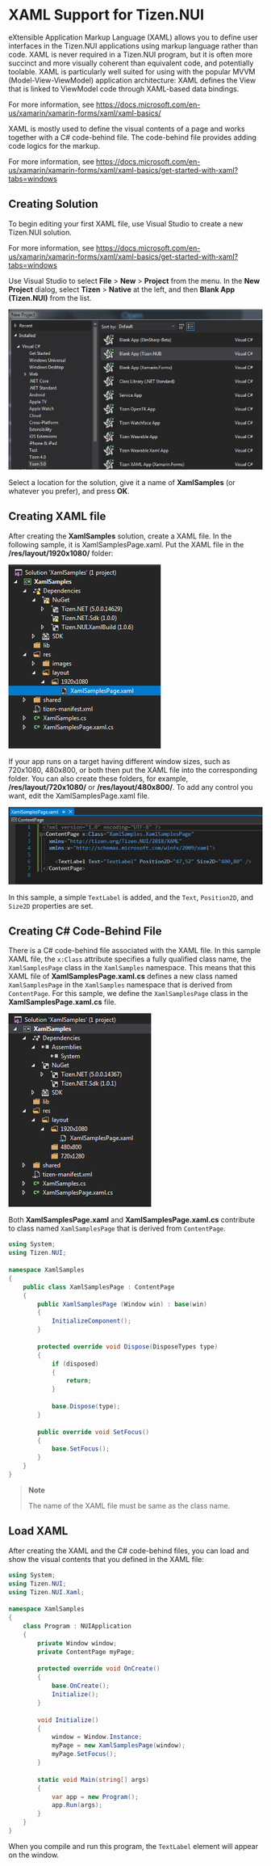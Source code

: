 # XAML Support for Tizen.NUI
eXtensible Application Markup Language (XAML) allows you to define user interfaces in the Tizen.NUI applications using markup language rather than code. XAML is never required in a Tizen.NUI program, but it is often more succinct and more visually coherent than equivalent code, and potentially toolable. XAML is particularly well suited for using with the popular MVVM (Model-View-ViewModel) application architecture: XAML defines the View that is linked to ViewModel code through XAML-based data bindings.

For more information, see https://docs.microsoft.com/en-us/xamarin/xamarin-forms/xaml/xaml-basics/

XAML is mostly used to define the visual contents of a page and works together with a C# code-behind file. The code-behind file provides adding code logics for the markup.

For more information, see https://docs.microsoft.com/en-us/xamarin/xamarin-forms/xaml/xaml-basics/get-started-with-xaml?tabs=windows

## Creating Solution
To begin editing your first XAML file, use Visual Studio to create a new Tizen.NUI solution.

For more information, see https://docs.microsoft.com/en-us/xamarin/xamarin-forms/xaml/xaml-basics/get-started-with-xaml?tabs=windows

Use Visual Studio to select **File** > **New** > **Project** from the menu. In the **New Project** dialog, select **Tizen** > **Native** at the left, and then **Blank App (Tizen.NUI)** from the list.

![CreateNUIProject](./Pictures/CreateNUIProject.PNG)

Select a location for the solution, give it a name of **XamlSamples** (or whatever you prefer), and press **OK**.

## Creating XAML file
After creating the **XamlSamples** solution, create a XAML file. In the following sample, it is XamlSamplesPage.xaml. Put the XAML file in the **/res/layout/1920x1080/** folder:

![XAMLFilePath](./Pictures/XAMLFilePath.PNG)

If your app runs on a target having different window sizes, such as 720x1080, 480x800, or both then put the XAML file into the corresponding folder. You can also create these folders, for example, **/res/layout/720x1080/** or **/res/layout/480x800/**.
To add any control you want, edit the XamlSamplesPage.xaml file.

![XAMLFile](./Pictures/XAMLFile.PNG)

In this sample, a simple `TextLabel` is added, and the `Text`, `Position2D`, and `Size2D` properties are set.

## Creating C# Code-Behind File
There is a C# code-behind file associated with the XAML file. In this sample XAML file, the `x:Class` attribute specifies a fully qualified class name, the `XamlSamplesPage` class in the `XamlSamples` namespace. This means that this XAML file of **XamlSamplesPage.xaml.cs** defines a new class named `XamlSamplesPage` in the `XamlSamples` namespace that is derived from `ContentPage`.
For this sample, we define the `XamlSamplesPage` class in the **XamlSamplesPage.xaml.cs** file.

![XAMLCodeBehindFilePath](./Pictures/XAMLCodeBehindFilePath.PNG)

Both **XamlSamplesPage.xaml** and **XamlSamplesPage.xaml.cs** contribute to class named `XamlSamplesPage` that is derived from `ContentPage`.

``` csharp
using System;
using Tizen.NUI;

namespace XamlSamples
{
    public class XamlSamplesPage : ContentPage
    {
        public XamlSamplesPage (Window win) : base(win)
        {
            InitializeComponent();
        }

        protected override void Dispose(DisposeTypes type)
        {
            if (disposed)
            {
                return;
            }

            base.Dispose(type);
        }

        public override void SetFocus()
        {
            base.SetFocus();
        }
    }
}
```

> **Note**
>
> The name of the XAML file must be same as the class name.

## Load XAML
After creating the XAML and the C# code-behind files, you can load and show the visual contents that you defined in the XAML file:

``` csharp
using System;
using Tizen.NUI;
using Tizen.NUI.Xaml;

namespace XamlSamples
{
    class Program : NUIApplication
    {
        private Window window;
        private ContentPage myPage;

        protected override void OnCreate()
        {
            base.OnCreate();
            Initialize();
        }

        void Initialize()
        {
            window = Window.Instance;
            myPage = new XamlSamplesPage(window);
            myPage.SetFocus();
        }

        static void Main(string[] args)
        {
            var app = new Program();
            app.Run(args);
        }
    }
}
```

When you compile and run this program, the `TextLabel` element will appear on the window.
